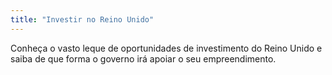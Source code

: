 ```yaml
---
title: "Investir no Reino Unido"
---
```

Conheça o vasto leque de oportunidades de investimento do Reino Unido e saiba de que forma o governo irá apoiar o seu empreendimento.
